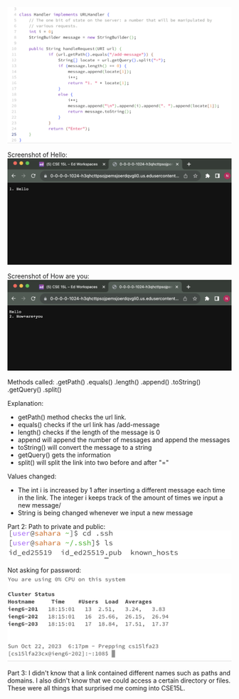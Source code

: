 ![Image](addmessage.png)

Screenshot of Hello:
![Image](hello.png)

Screenshot of How are you:
![Image](howareyou.png)

Methods called: 
.getPath()
.equals()
.length()
.append()
.toString()
.getQuery()
.split()

Explanation:
- getPath() method checks the url link.
- equals() checks if the url link has /add-message
- length() checks if the length of the message is 0
- append will append the number of messages and append the messages
- toString() will convert the message to a string
- getQuery() gets the information
- split() will split the link into two before and after "="

Values changed:
- The int i is increased by 1 after inserting a different message each time in the link. The integer i keeps track of the amount of times we input a new message/
- String is being changed whenever we input a new message

Part 2:
Path to private and public:
![Image](ssh.png)

Not asking for password:
![Image](nopassword.png)

Part 3:
I didn't know that a link contained different names such as paths and domains. I also didn't know that we could access a certain directory or files. These were all things that surprised me coming into CSE15L. 

